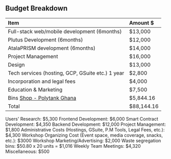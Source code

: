## Budget Breakdown


| Item | Amount $ |
| :--- | :--- |
|Full-stack web/mobile development (6months) | $13,000
|Plutus Development (6months) | $12,000
|AtalaPRISM development (6months) | $14,000
|Project Management | $16,000 
|Design | $13,000
|Tech services (hosting, GCP, GSuite etc.) 1 year | $2,800
|Incorporation and legal fees | $4,000
|Education & Marketing | $7,500
|Bins [Shop - Polytank Ghana](https://polytankgh.com/new/shop/waste-management/dust-bin/)| $5,844.16 |
| Total | $88,144.16


Users' Research: $5,300
Frontend Development: $6,000
Smart Contract Development: $4,350
Backend Development: $12,000
Project Management: $1,800
Administrative Costs (Hostings, GSuite, P.M Tools, Legal Fees, etc.): $4,300
Workshop Organizing Cost (Event space, media coverage, snacks, etc.): $3000 
Workshop Marketing/Advertising: $2,000
Waste segregation bins: $50.80 x 20 units = $1,016
Weekly Team Meetings: $4,320
Miscellaneous: $500